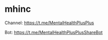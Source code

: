 # mhinc

Channel: https://t.me/MentalHealthPlusPlus

Bot: https://t.me/MentalHealthPlusPlusShareBot
